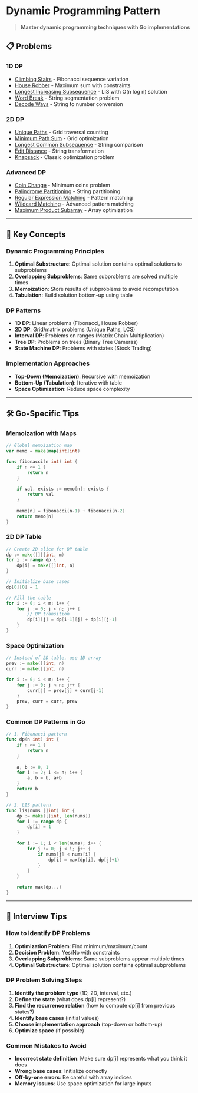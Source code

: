 # Dynamic Programming Pattern

> **Master dynamic programming techniques with Go implementations**

## 📋 Problems

### **1D DP**
- [Climbing Stairs](./ClimbingStairs.md) - Fibonacci sequence variation
- [House Robber](./HouseRobber.md) - Maximum sum with constraints
- [Longest Increasing Subsequence](./LongestIncreasingSubsequence.md) - LIS with O(n log n) solution
- [Word Break](./WordBreak.md) - String segmentation problem
- [Decode Ways](./DecodeWays.md) - String to number conversion

### **2D DP**
- [Unique Paths](./UniquePaths.md) - Grid traversal counting
- [Minimum Path Sum](./MinimumPathSum.md) - Grid optimization
- [Longest Common Subsequence](./LongestCommonSubsequence.md) - String comparison
- [Edit Distance](./EditDistance.md) - String transformation
- [Knapsack](./Knapsack.md) - Classic optimization problem

### **Advanced DP**
- [Coin Change](./CoinChange.md) - Minimum coins problem
- [Palindrome Partitioning](./PalindromePartitioning.md) - String partitioning
- [Regular Expression Matching](./RegularExpressionMatching.md) - Pattern matching
- [Wildcard Matching](./WildcardMatching.md) - Advanced pattern matching
- [Maximum Product Subarray](./MaximumProductSubarray.md) - Array optimization

---

## 🎯 Key Concepts

### **Dynamic Programming Principles**
1. **Optimal Substructure**: Optimal solution contains optimal solutions to subproblems
2. **Overlapping Subproblems**: Same subproblems are solved multiple times
3. **Memoization**: Store results of subproblems to avoid recomputation
4. **Tabulation**: Build solution bottom-up using table

### **DP Patterns**
- **1D DP**: Linear problems (Fibonacci, House Robber)
- **2D DP**: Grid/matrix problems (Unique Paths, LCS)
- **Interval DP**: Problems on ranges (Matrix Chain Multiplication)
- **Tree DP**: Problems on trees (Binary Tree Cameras)
- **State Machine DP**: Problems with states (Stock Trading)

### **Implementation Approaches**
- **Top-Down (Memoization)**: Recursive with memoization
- **Bottom-Up (Tabulation)**: Iterative with table
- **Space Optimization**: Reduce space complexity

---

## 🛠️ Go-Specific Tips

### **Memoization with Maps**
```go
// Global memoization map
var memo = make(map[int]int)

func fibonacci(n int) int {
    if n <= 1 {
        return n
    }
    
    if val, exists := memo[n]; exists {
        return val
    }
    
    memo[n] = fibonacci(n-1) + fibonacci(n-2)
    return memo[n]
}
```

### **2D DP Table**
```go
// Create 2D slice for DP table
dp := make([][]int, m)
for i := range dp {
    dp[i] = make([]int, n)
}

// Initialize base cases
dp[0][0] = 1

// Fill the table
for i := 0; i < m; i++ {
    for j := 0; j < n; j++ {
        // DP transition
        dp[i][j] = dp[i-1][j] + dp[i][j-1]
    }
}
```

### **Space Optimization**
```go
// Instead of 2D table, use 1D array
prev := make([]int, n)
curr := make([]int, n)

for i := 0; i < m; i++ {
    for j := 0; j < n; j++ {
        curr[j] = prev[j] + curr[j-1]
    }
    prev, curr = curr, prev
}
```

### **Common DP Patterns in Go**
```go
// 1. Fibonacci pattern
func dp(n int) int {
    if n <= 1 {
        return n
    }
    
    a, b := 0, 1
    for i := 2; i <= n; i++ {
        a, b = b, a+b
    }
    return b
}

// 2. LIS pattern
func lis(nums []int) int {
    dp := make([]int, len(nums))
    for i := range dp {
        dp[i] = 1
    }
    
    for i := 1; i < len(nums); i++ {
        for j := 0; j < i; j++ {
            if nums[j] < nums[i] {
                dp[i] = max(dp[i], dp[j]+1)
            }
        }
    }
    
    return max(dp...)
}
```

---

## 🎯 Interview Tips

### **How to Identify DP Problems**
1. **Optimization Problem**: Find minimum/maximum/count
2. **Decision Problem**: Yes/No with constraints
3. **Overlapping Subproblems**: Same subproblems appear multiple times
4. **Optimal Substructure**: Optimal solution contains optimal subproblems

### **DP Problem Solving Steps**
1. **Identify the problem type** (1D, 2D, interval, etc.)
2. **Define the state** (what does dp[i] represent?)
3. **Find the recurrence relation** (how to compute dp[i] from previous states?)
4. **Identify base cases** (initial values)
5. **Choose implementation approach** (top-down or bottom-up)
6. **Optimize space** (if possible)

### **Common Mistakes to Avoid**
- **Incorrect state definition**: Make sure dp[i] represents what you think it does
- **Wrong base cases**: Initialize correctly
- **Off-by-one errors**: Be careful with array indices
- **Memory issues**: Use space optimization for large inputs
